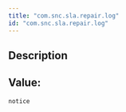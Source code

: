 ```yaml
---
title: "com.snc.sla.repair.log"
id: "com.snc.sla.repair.log"
---
```

## Description



## Value: 
```
notice
```